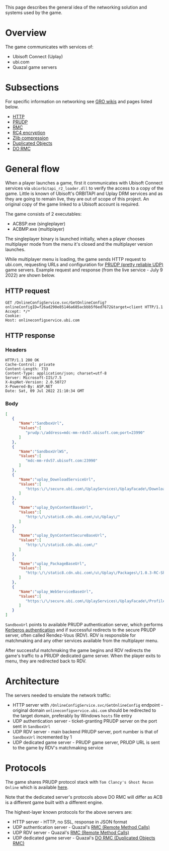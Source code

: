 This page describes the general idea of the networking solution and systems used by the game.

# Overview
The game communicates with services of:
- Ubisoft Connect (Uplay)
- ubi.com
- Quazal game servers

# Subsections
 For specific information on networking see [GRO wikis](https://github.com/zeroKilo/GROBackendWV/wiki) and pages listed below.
- [HTTP](https://github.com/zeroKilo/GROBackendWV/wiki/TCP-Webrequests)
- [PRUDP](https://github.com/zeroKilo/GROBackendWV/wiki/PRUDP-Quazal-NetZ)
- [RMC](/RMC.md)
- [RC4 encryption](https://github.com/zeroKilo/GROBackendWV/wiki/QPacket-Encryption)
- [Zlib compression](https://github.com/zeroKilo/GROBackendWV/wiki/QPacket-Compression)
- [Duplicated Objects](https://github.com/zeroKilo/GROBackendWV/wiki/DO)
- [DO RMC](https://github.com/zeroKilo/GROBackendWV/wiki/DO-RMC-Calls)


# General flow
When a player launches a game, first it communicates with Ubisoft Connect services via `ubiorbitapi_r2_loader.dll` to verify the access to a copy of the game. Little is known of Ubisoft's ORBITAPI and Uplay DRM services and as they are going to remain live, they are out of scope of this project. An original copy of the game linked to a Ubisoft account is required.

The game consists of 2 executables:
- ACBSP.exe (singleplayer)
- ACBMP.exe (multiplayer)

The singleplayer binary is launched initially, when a player chooses multiplayer mode from the menu it's closed and the multiplayer version launches.

While multiplayer menu is loading, the game sends HTTP request to ubi.com, requesting URLs and configuration for [PRUDP (pretty reliable UDP)](https://github.com/zeroKilo/GROBackendWV/wiki/PRUDP-Quazal-NetZ) game servers. Example request and response (from the live service - July 9 2022) are shown below.

## HTTP request

```
GET /OnlineConfigService.svc/GetOnlineConfig?onlineConfigID=f26ad290e85146a685acbbb5f6ed7672&target=client HTTP/1.1
Accept: */*
Cookie: 
Host: onlineconfigservice.ubi.com
```

## HTTP response
### Headers
```
HTTP/1.1 200 OK
Cache-Control: private
Content-Length: 733
Content-Type: application/json; charset=utf-8
Server: Microsoft-IIS/7.5
X-AspNet-Version: 2.0.50727
X-Powered-By: ASP.NET
Date: Sat, 09 Jul 2022 21:10:34 GMT
```
### Body
```json
[
   {
      "Name":"SandboxUrl",
      "Values":[
         "prudp:\/address=mdc-mm-rdv57.ubisoft.com;port=23990"
      ]
   },
   {
      "Name":"SandboxUrlWS",
      "Values":[
         "mdc-mm-rdv57.ubisoft.com:23990"
      ]
   },
   {
      "Name":"uplay_DownloadServiceUrl",
      "Values":[
         "https:\/\/secure.ubi.com\/UplayServices\/UplayFacade\/DownloadServicesRESTXML.svc\/REST\/XML\/?url="
      ]
   },
   {
      "Name":"uplay_DynContentBaseUrl",
      "Values":[
         "http:\/\/static8.cdn.ubi.com\/u\/Uplay\/"
      ]
   },
   {
      "Name":"uplay_DynContentSecureBaseUrl",
      "Values":[
         "http:\/\/static8.cdn.ubi.com\/"
      ]
   },
   {
      "Name":"uplay_PackageBaseUrl",
      "Values":[
         "http:\/\/static8.cdn.ubi.com\/u\/Uplay\/Packages\/1.0.3-RC-Shop\/"
      ]
   },
   {
      "Name":"uplay_WebServiceBaseUrl",
      "Values":[
         "https:\/\/secure.ubi.com\/UplayServices\/UplayFacade\/ProfileServicesFacadeRESTXML.svc\/REST\/"
      ]
   }
]
```
`SandboxUrl` points to available PRUDP authentication server, which performs [Kerberos authentication](https://github.com/zeroKilo/GROBackendWV/wiki/Kerberos) and if successful redirects to the secure PRUDP server, often called Rendez-Vous (RDV). RDV is responsible for matchmaking and any other services available from the multiplayer menu.

After successful matchmaking the game begins and RDV redirects the game's traffic to a PRUDP dedicated game server. When the player exits to menu, they are redirected back to RDV.


# Architecture
The servers needed to emulate the network traffic:
- HTTP server with `/OnlineConfigService.svc/GetOnlineConfig` endpoint - original domain `onlineconfigservice.ubi.com` should be redirected to the target domain, preferably by Windows `hosts` file entry
- UDP authentication server - ticket-granting PRUDP server on the port sent in `SandboxUrl`
- UDP RDV server - main backend PRUDP server, port number is that of `SandboxUrl` incremented by 1
- UDP dedicated game server - PRUDP game server, PRUDP URL is sent to the game by RDV's matchmaking service

# Protocols
The game shares PRUDP protocol stack with `Tom Clancy's Ghost Recon Online` which is available [here](https://github.com/zeroKilo/GROBackendWV/wiki/Overview#layers-of-protocols).

Note that the dedicated server's protocols above DO RMC will differ as ACB is a different game built with a different engine.

The highest-layer known protocols for the above servers are:
- HTTP server - HTTP, no SSL, response in JSON format
- UDP authentication server - Quazal's [RMC (Remote Method Calls)](https://github.com/zeroKilo/GROBackendWV/wiki/RMC)
- UDP RDV server - Quazal's [RMC (Remote Method Calls)](https://github.com/zeroKilo/GROBackendWV/wiki/RMC)
- UDP dedicated game server - Quazal's [DO RMC (Duplicated Objects RMC)](https://github.com/zeroKilo/GROBackendWV/wiki/DO-RMC-Calls)